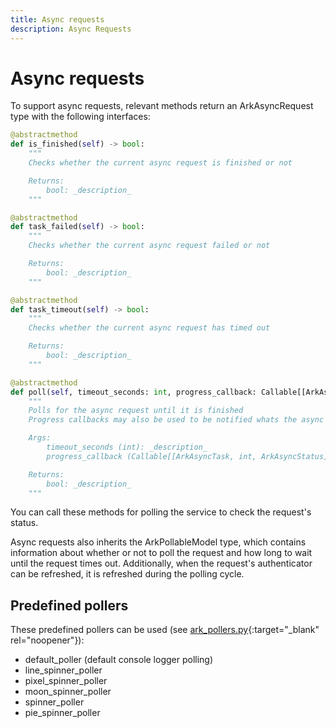 ```yaml
---
title: Async requests
description: Async Requests
---
```


# Async requests

To support async requests, relevant methods return an ArkAsyncRequest type with the following interfaces:

```python
@abstractmethod
def is_finished(self) -> bool:
    """
    Checks whether the current async request is finished or not

    Returns:
        bool: _description_
    """

@abstractmethod
def task_failed(self) -> bool:
    """
    Checks whether the current async request failed or not

    Returns:
        bool: _description_
    """

@abstractmethod
def task_timeout(self) -> bool:
    """
    Checks whether the current async request has timed out

    Returns:
        bool: _description_
    """

@abstractmethod
def poll(self, timeout_seconds: int, progress_callback: Callable[[ArkAsyncTask, int, ArkAsyncStatus], None]) -> bool:
    """
    Polls for the async request until it is finished
    Progress callbacks may also be used to be notified whats the async request status

    Args:
        timeout_seconds (int): _description_
        progress_callback (Callable[[ArkAsyncTask, int, ArkAsyncStatus], None]): _description_

    Returns:
        bool: _description_
    """
```

You can call these methods for polling the service to check the request's status. 

Async requests also inherits the ArkPollableModel type, which contains information about whether or not to poll the request and how long to wait until the request times out. Additionally, when the request's authenticator can be refreshed, it is refreshed during the polling cycle.

## Predefined pollers

These predefined pollers can be used (see [ark_pollers.py](https://github.com/cyberark/ark-sdk-python/blob/main/ark_sdk_python/common/ark_pollers.py){:target="_blank" rel="noopener"}):

- default_poller (default console logger polling)
- line_spinner_poller
- pixel_spinner_poller
- moon_spinner_poller
- spinner_poller
- pie_spinner_poller
